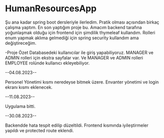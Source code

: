 # HumanResourcesApp

Şu ana kadar spring boot dersleriyle ilerledim. Pratik olması açısından birkaç çalışma yaptım. En son yaptığım proje bu.
Amacım backend tarafına yoğunlaşmak olduğu için frontend için şimdilik thymeleaf kullandım. Rolleri enum yapmak aklıma 
gelmediği için spring security kullandım ama değiştireceğim.

-Proje Özet
Databasedeki kullanıcılar ile giriş yapabiliyoruz. MANAGER ve ADMIN rolleri için ekstra sayfalar var. Ve MANAGER ve ADMIN rolleri
EMPLOYEE rolünde kullanıcı ekleyebiliyor.

--04.08.2023--

Personel Yönetimi kısmı neredeyse bitmek üzere. Envanter yönetimi ve login ekranı kısmı eklenecek.

--11.08.2023--

Uygulama bitti.

--30.08.2023--

Backendde hata tespit edilip düzeltildi. Frontend kısmında iyileştirmeler yapıldı ve protected route eklendi.
